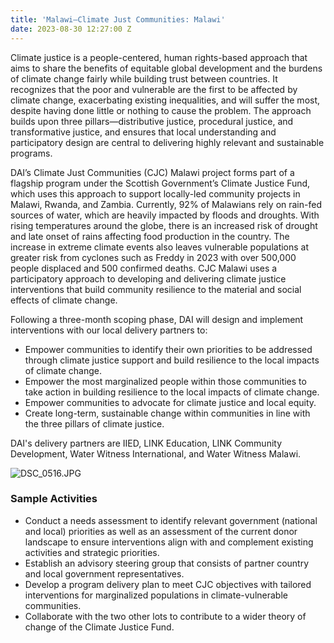 ```yaml
---
title: 'Malawi—Climate Just Communities: Malawi'
date: 2023-08-30 12:27:00 Z
---
```


Climate justice is a people-centered, human rights-based approach that aims to share the benefits of equitable global development and the burdens of climate change fairly while building trust between countries. It recognizes that the poor and vulnerable are the first to be affected by climate change, exacerbating existing inequalities, and will suffer the most, despite having done little or nothing to cause the problem. The approach builds upon three pillars—distributive justice, procedural justice, and transformative justice, and ensures that local understanding and participatory design are central to delivering highly relevant and sustainable programs.  

DAI’s Climate Just Communities (CJC) Malawi project forms part of a flagship program under the Scottish Government’s Climate Justice Fund, which uses this approach to support locally-led community projects in Malawi, Rwanda, and Zambia. Currently, 92% of Malawians rely on rain-fed sources of water, which are heavily impacted by floods and droughts. With rising temperatures around the globe, there is an increased risk of drought and late onset of rains affecting food production in the country. The increase in extreme climate events also leaves vulnerable populations at greater risk from cyclones such as Freddy in 2023 with over 500,000 people displaced and 500 confirmed deaths. CJC Malawi uses a participatory approach to developing and delivering climate justice interventions that build community resilience to the material and social effects of climate change. 

Following a three-month scoping phase, DAI will design and implement interventions with our local delivery partners to: 

* Empower communities to identify their own priorities to be addressed through climate justice support and build resilience to the local impacts of climate change. 
* Empower the most marginalized people within those communities to take action in building resilience to the local impacts of climate change. 
* Empower communities to advocate for climate justice and local equity. 
* Create long-term, sustainable change within communities in line with the three pillars of climate justice. 

DAI's delivery partners are IIED, LINK Education, LINK Community Development, Water Witness International, and Water Witness Malawi. 

![DSC_0516.JPG](/uploads/DSC_0516.JPG)

### Sample Activities 

* Conduct a needs assessment to identify relevant government (national and local) priorities as well as an assessment of the current donor landscape to ensure interventions align with and complement existing activities and strategic priorities.  
* Establish an advisory steering group that consists of partner country and local government representatives.  
* Develop a program delivery plan to meet CJC objectives with tailored interventions for marginalized populations in climate-vulnerable communities.  
* Collaborate with the two other lots to contribute to a wider theory of change of the Climate Justice Fund. 